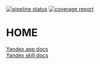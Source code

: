 [![pipeline status](https://gitlab.com/unplgd/home/badges/master/pipeline.svg)](https://gitlab.com/unplgd/home/-/commits/master)
[![coverage report](https://gitlab.com/unplgd/home/badges/master/coverage.svg)](https://gitlab.com/unplgd/home/-/commits/master)
# HOME

[Yandex app docs](https://yandex.ru/dev/dialogs/smart-home/doc/concepts/platform-protocol.html)  
[Yandex skill docs](https://cloud.yandex.ru/docs/functions/tutorials/alice-skill)  
